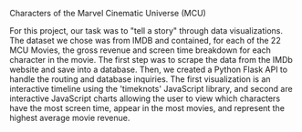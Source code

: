 Characters of the Marvel Cinematic Universe (MCU)

For this project, our task was to "tell a story" through data visualizations. The dataset we chose was from IMDB and contained,
for each of the 22 MCU Movies, the gross revenue and screen time breakdown for each character in the movie. The first step was to
scrape the data from the IMDb website and save into a database. Then, we created a Python Flask API to handle the routing and database
inquiries. The first visualization is an interactive timeline using the 'timeknots' JavaScript library, and second are interactive
JavaScript charts allowing the user to view which characters have the most screen time, appear in the most movies, and represent the
highest average movie revenue.
